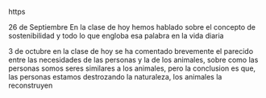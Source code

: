 https


26 de Septiembre 
En la clase de hoy hemos hablado sobre el concepto de sostenibilidad y todo lo que engloba esa palabra en la vida diaria

3 de octubre
en la clase de hoy se ha comentado brevemente el parecido entre las necesidades de las personas y la de los animales, sobre como las personas somos seres similares a los animales, pero la conclusion es que, las personas estamos destrozando la naturaleza, los animales la reconstruyen